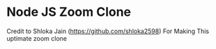 # Node JS Zoom Clone

Credit to Shloka Jain (https://github.com/shloka2598) For Making This uptimate zoom clone
